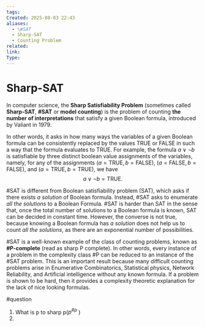 ```yaml
---
tags: 
Created: 2025-08-03 22:43
aliases:
  - \#SAT
  - Sharp-SAT
  - Counting Problem
related: 
link: 
Type:
---
```

# Sharp-SAT

In computer science, the **Sharp Satisfiability Problem** (sometimes called **Sharp-SAT**, **#SAT** or **model counting**) is the problem of counting **the number of interpretations** that satisfy a given Boolean formula, introduced by Valiant in 1979.

In other words, it asks in how many ways the variables of a given Boolean formula can be consistently replaced by the values TRUE or FALSE in such a way that the formula evaluates to TRUE. For example, the formula $a \lor \neg b$ is satisfiable by three distinct boolean value assignments of the variables, namely, for any of the assignments $(a = \text{TRUE}, b = \text{FALSE})$, $(a = \text{FALSE}, b = \text{FALSE})$, and $(a = \text{TRUE}, b = \text{TRUE})$, we have  
$$
a \lor \neg b = \text{TRUE}.
$$

\#SAT is different from Boolean satisfiability problem (SAT), which asks if there exists *a solution* of Boolean formula. Instead, \#SAT asks to enumerate *all the solutions* to a Boolean Formula. \#SAT is harder than SAT in the sense that, once the total number of solutions to a Boolean formula is known, SAT can be decided in constant time. However, the converse is not true, because knowing a Boolean formula has *a solution* does not help us to count *all the solutions*, as there are an exponential number of possibilities.

\#SAT is a well-known example of the class of counting problems, known as **#P-complete** (read as sharp P complete). 
In other words, every instance of a problem in the complexity class \#P can be reduced to an instance of the \#SAT problem. 
This is an important result because many difficult counting problems arise in Enumerative Combinatorics, Statistical physics, Network Reliability, and Artificial intelligence without any known formula. If a problem is shown to be hard, then it provides a complexity theoretic explanation for the lack of nice looking formulas.


#question 
1. What is p to sharp p($p^{\#p}$ )
2. 